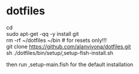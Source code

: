 # dotfiles

cd  
sudo apt-get -qq -y install git  
rm -rf ~/dotfiles ~/bin # for resets only!!!  
git clone https://github.com/alanvivona/dotfiles.git  
sh ./dotfiles/bin/setup/,setup-fish-install.sh  

then run ,setup-main.fish for the default installation  

